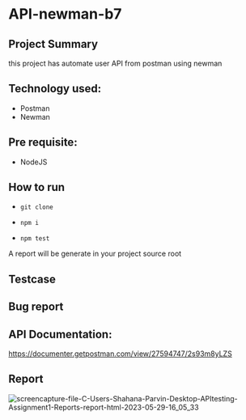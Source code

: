 # API-newman-b7

## Project Summary
this project has automate user API from postman using newman

## Technology used:
- Postman
- Newman

## Pre requisite:
- NodeJS

## How to run
-     git clone  
-     npm i 
-     npm test 

A report will be generate in your project source root

## Testcase
<link>

## Bug report
<link>

## API Documentation:
https://documenter.getpostman.com/view/27594747/2s93m8yLZS

## Report
![screencapture-file-C-Users-Shahana-Parvin-Desktop-APItesting-Assignment1-Reports-report-html-2023-05-29-16_05_33](https://github.com/ShahanaParvin/API-newman-b7/assets/40936317/0c52d834-96fe-4c54-a655-0fbbdbb030ff)


